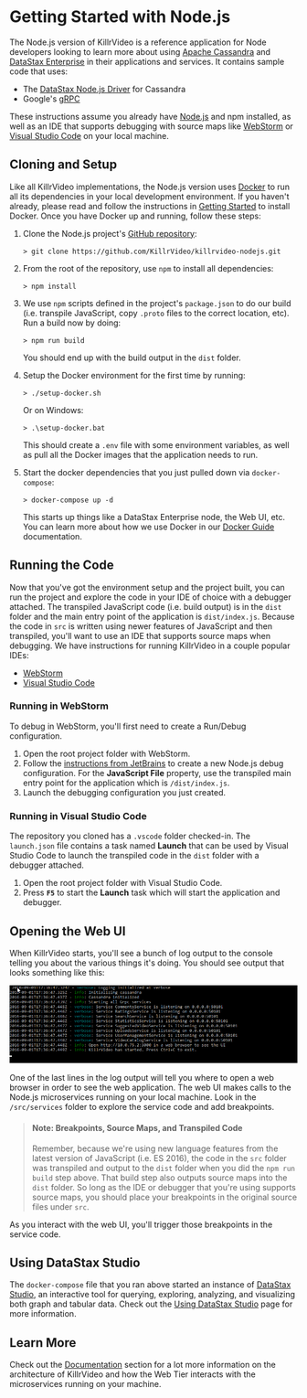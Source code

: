 # Getting Started with Node.js

The Node.js version of KillrVideo is a reference application for Node developers looking to
learn more about using [Apache Cassandra][cassandra] and [DataStax Enterprise][dse] in their
applications and services. It contains sample code that uses:

- The [DataStax Node.js Driver][driver] for Cassandra
- Google's [gRPC][grpc]

These instructions assume you already have [Node.js][node] and npm installed, as well as an 
IDE that supports debugging with source maps like [WebStorm][webstorm] or 
[Visual Studio Code][vscode] on your local machine.

## Cloning and Setup

Like all KillrVideo implementations, the Node.js version uses [Docker][docker] to run all its
dependencies in your local development environment. If you haven't already, please read and
follow the instructions in [Getting Started][getting-started] to install Docker. Once you
have Docker up and running, follow these steps:

1. Clone the Node.js project's [GitHub repository][repo]:
    ```
    > git clone https://github.com/KillrVideo/killrvideo-nodejs.git
    ```
1. From the root of the repository, use `npm` to install all dependencies:
    ```
    > npm install
    ```
1. We use `npm` scripts defined in the project's `package.json` to do our build (i.e.
transpile JavaScript, copy `.proto` files to the correct location, etc). Run a build now by
doing:
    ```
    > npm run build
    ```
    You should end up with the build output in the `dist` folder.

1. Setup the Docker environment for the first time by running:
    ```
    > ./setup-docker.sh
    ```
    Or on Windows:
    ```
    > .\setup-docker.bat
    ```
    This should create a `.env` file with some environment variables, as well as pull all the
    Docker images that the application needs to run.

1. Start the docker dependencies that you just pulled down via `docker-compose`:
    ```
    > docker-compose up -d
    ```
    This starts up things like a DataStax Enterprise node, the Web UI, etc. You can learn
    more about how we use Docker in our [Docker Guide][docker-guide] documentation.
  
## Running the Code

Now that you've got the environment setup and the project built, you can run the project and
explore the code in your IDE of choice with a debugger attached. The transpiled JavaScript
code (i.e. build output) is in the `dist` folder and the main entry point of the application
is `dist/index.js`. Because the code in `src` is written using newer features of JavaScript
and then transpiled, you'll want to use an IDE that supports source maps when debugging. 
We have instructions for running KillrVideo in a couple popular IDEs:

- [WebStorm](#running-in-webstorm)
- [Visual Studio Code](#running-in-visual-studio-code)

### Running in WebStorm

To debug in WebStorm, you'll first need to create a Run/Debug configuration.

1. Open the root project folder with WebStorm.
1. Follow the [instructions from JetBrains][webstorm-config] to create a new Node.js debug
configuration.  For the **JavaScript File** property, use the transpiled main entry point for
the application which is `/dist/index.js`.
1. Launch the debugging configuration you just created.

### Running in Visual Studio Code

The repository you cloned has a `.vscode` folder checked-in. The `launch.json` file contains
a task named **Launch** that can be used by Visual Studio Code to launch the transpiled code
in the `dist` folder with a debugger attached. 

1. Open the root project folder with Visual Studio Code.
1. Press **`F5`** to start the **Launch** task which will start the application and debugger.

## Opening the Web UI

When KillrVideo starts, you'll see a bunch of log output to the console telling you about the
various things it's doing. You should see output that looks something like this:

![Console Startup Output](/assets/images/nodejs-startup.png)

One of the last lines in the log output will tell you where to open a web browser in order to
see the web application. The web UI makes calls to the Node.js microservices running on your
local machine. Look in the `/src/services` folder to explore the service code and add
breakpoints.

> #### Note: Breakpoints, Source Maps, and Transpiled Code
> Remember, because we're using new language features from the latest version of JavaScript 
> (i.e. ES 2016), the code in the `src` folder was transpiled and output to the `dist` folder 
> when you did the `npm run build` step above. That build step also outputs source maps into 
> the `dist` folder. So long as the IDE or debugger that you're using supports source maps, 
> you should place your breakpoints in the original source files under `src`. 

As you interact with the web UI, you'll trigger those breakpoints in the service code. 

## Using DataStax Studio

The `docker-compose` file that you ran above started an instance of [DataStax Studio][studio], 
an interactive tool for querying, exploring, analyzing, and visualizing both graph and tabular data. 
Check out the [Using DataStax Studio][using-studio] page for more information.

## Learn More

Check out the [Documentation][docs] section for a lot more information on the architecture of
KillrVideo and how the Web Tier interacts with the microservices running on your machine.


[cassandra]: http://cassandra.apache.org/
[dse]: http://www.datastax.com/products/datastax-enterprise
[driver]: https://github.com/datastax/nodejs-driver
[grpc]: http://www.grpc.io/
[node]: https://nodejs.org/
[webstorm]: https://www.jetbrains.com/webstorm/
[vscode]: https://code.visualstudio.com/
[webstorm-config]: https://www.jetbrains.com/help/webstorm/2016.2/running-and-debugging-node-js.html#Node.js_run
[docker]: https://www.docker.com/
[getting-started]: /getting-started/
[repo]: https://github.com/KillrVideo/killrvideo-nodejs
[docker-guide]: /docs/guides/docker/
[docs]: /docs/
[studio]: https://www.datastax.com/products/datastax-studio-and-development-tools
[using-studio]: /docs/guides/datastax-studio/